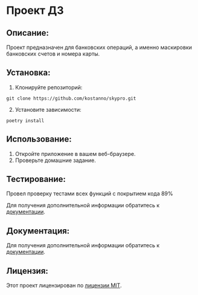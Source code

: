 # Проект ДЗ
## Описание:
Проект предназначен для банковских операций, а именно  маскировки банковских счетов и номера карты.
## Установка:

1. Клонируйте репозиторий:
```
git clone https://github.com/kostanno/skypro.git
```
2. Установите зависимости:
```
poetry install
```
## Использование:

1. Откройте приложение в вашем веб-браузере.
2. Проверьте домашние задание.

## Тестирование:
Провел проверку тестами всех функций с покрытием кода 89%

Для получения дополнительной информации обратитесь к [документации](htmlcov/index.html).
## Документация:

Для получения дополнительной информации обратитесь к [документации](docs/README.md).

## Лицензия:

Этот проект лицензирован по [лицензии MIT](LICENSE).